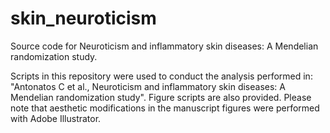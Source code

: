 # skin_neuroticism
Source code for Neuroticism and inflammatory skin diseases: A Mendelian randomization study.

Scripts in this repository were used to conduct the analysis performed in: "Antonatos C et al., Neuroticism and inflammatory skin diseases: A Mendelian randomization study".
Figure scripts are also provided. Please note that aesthetic modifications in the manuscript figures were performed with Adobe Illustrator.
